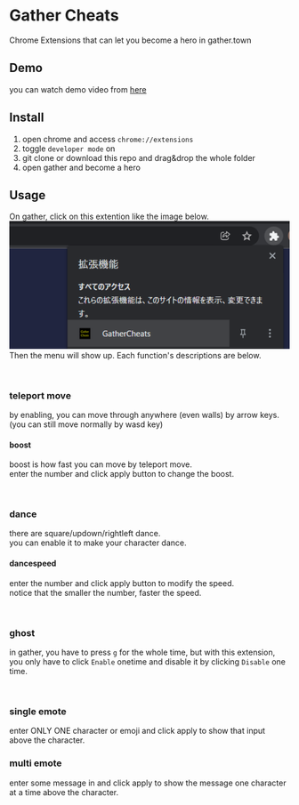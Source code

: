 # Gather Cheats
Chrome Extensions that can let you become a hero in gather.town

## Demo
you can watch demo video from [here](src/GatherCheatsDemo.mp4)

## Install
1. open chrome and access `chrome://extensions`
2. toggle `developer mode` on
3. git clone or download this repo and drag&drop the whole folder
4. open gather and become a hero


## Usage
On gather, click on this extention like the image below.  
![](src/1.png)  
Then the menu will show up. Each function's descriptions are below.

<br/>

### teleport move
by enabling, you can move through anywhere (even walls) by arrow keys.  
(you can still move normally by wasd key)

#### boost
boost is how fast you can move by teleport move.  
enter the number and click apply button to change the boost.

<br/>

### dance
there are square/updown/rightleft dance.  
you can enable it to make your character dance.  

#### dancespeed
enter the number and click apply button to modify the speed.  
notice that the smaller the number, faster the speed.

<br/>

### ghost
in gather, you have to press `g` for the whole time, but with this extension,
you only have to click `Enable` onetime and disable it by clicking `Disable` one time.

<br/>

### single emote
enter ONLY ONE character or emoji and click apply to show that input above the character.

### multi emote
enter some message in and click apply to show the message one character at a time above the character.
